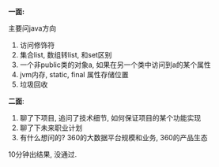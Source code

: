 **一面:**

主要问java方向

1. 访问修饰符
2. 集合list,  数组转list, 和set区别
3. 一个非public类的对象a, 如果在另一个类中访问到a的某个属性
4. jvm内存, static, final 属性存储位置
5. 垃圾回收

**二面**:

1. 聊了下项目, 追问了技术细节, 如何保证项目的某个功能实现
2. 聊了下未来职业计划
3. 有什么想问的? 360的大数据平台规模和业务, 360的产品生态

10分钟出结果, 没通过.